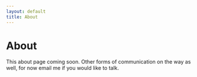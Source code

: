 ```yaml
---
layout: default
title: About
---
```

# About

This about page coming soon. Other forms of communication on the way as well, for now email me if you would like to talk.
